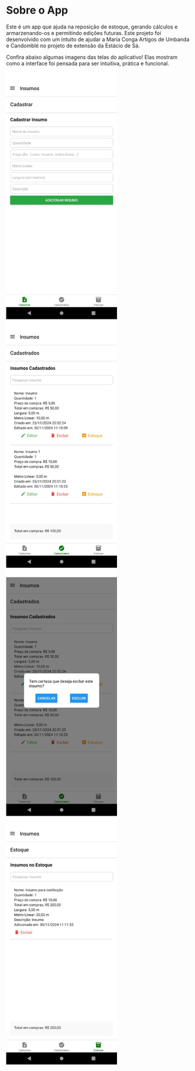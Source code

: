 # Sobre o App

Este é um app que ajuda na reposição de estoque, gerando cálculos e armarzenando-os e permitindo edições futuras. Este projeto foi desenvolvido com um intuito de ajudar a Maria Conga Artigos de Umbanda e Candomblé no projeto de extensão da Estácio de Sá.

Confira abaixo algumas imagens das telas do aplicativo! Elas mostram como a interface foi pensada para ser intuitiva, prática e funcional.

<img src="https://github.com/AdynanAraujo/calculadora-estoque-confeccao/blob/main/imgs_screens/img1.jpeg" width="300">

<img src="https://github.com/AdynanAraujo/calculadora-estoque-confeccao/blob/main/imgs_screens/img2.jpeg" width="300">

<img src="https://github.com/AdynanAraujo/calculadora-estoque-confeccao/blob/main/imgs_screens/img3.jpeg" width="300">

<img src="https://github.com/AdynanAraujo/calculadora-estoque-confeccao/blob/main/imgs_screens/img4.jpeg" width="300">
